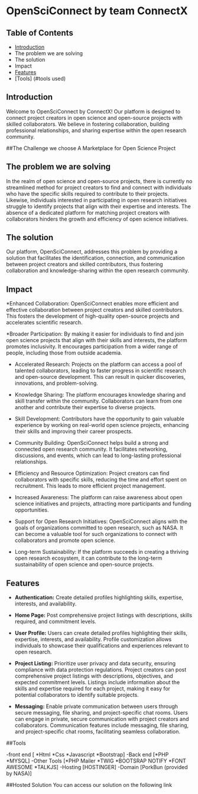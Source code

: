 # OpenSciConnect by team ConnectX

## Table of Contents

- [Introduction](#introduction)
- The problem we are solving
- The solution
- Impact
- [Features](#features)
- [Tools] (#tools used)

## Introduction

Welcome to OpenSciConnect by ConnectX! Our platform is designed to connect project creators in open science and open-source projects with skilled collaborators. 
We believe in fostering collaboration, building professional relationships, and sharing expertise within the open research community.

##The Challenge we choose
A Marketplace for Open Science Project

## The problem we are solving
In the realm of open science and open-source projects, there is currently no streamlined method for project creators to find and connect with individuals who have the specific skills required to contribute to their projects. 
Likewise, individuals interested in participating in open research initiatives struggle to identify projects that align with their expertise and interests. 
The absence of a dedicated platform for matching project creators with collaborators hinders the growth and efficiency of open science initiatives.

## The solution
Our platform, OpenSciConnect, addresses this problem by providing a solution that facilitates the identification, connection, and
communication between project creators and skilled contributors, thus fostering collaboration and knowledge-sharing within the open research community.

## Impact

*Enhanced Collaboration: OpenSciConnect enables more efficient and effective collaboration between project creators and skilled contributors. 
			 This fosters the development of high-quality open-source projects and accelerates scientific research.


*Broader Participation: By making it easier for individuals to find and join open science projects that align with their skills and interests, the platform promotes inclusivity.
			It encourages participation from a wider range of people, including those from outside academia.


* Accelerated Research: Projects on the platform can access a pool of talented collaborators, leading to faster progress in scientific research and open-source development. 
			This can result in quicker discoveries, innovations, and problem-solving.


* Knowledge Sharing: The platform encourages knowledge sharing and skill transfer within the community. 
		     Collaborators can learn from one another and contribute their expertise to diverse projects.


* Skill Development: Contributors have the opportunity to gain valuable experience by working on real-world open science projects, enhancing their skills and improving their career prospects.


* Community Building: OpenSciConnect helps build a strong and connected open research community. It facilitates networking, discussions, and events, which can lead to long-lasting professional relationships.


* Efficiency and Resource Optimization: Project creators can find collaborators with specific skills, reducing the time and effort spent on recruitment. This leads to more efficient project management.


* Increased Awareness: The platform can raise awareness about open science initiatives and projects, attracting more participants and funding opportunities.


* Support for Open Research Initiatives: OpenSciConnect aligns with the goals of organizations committed to open research, such as NASA. 
					 It can become a valuable tool for such organizations to connect with collaborators and promote open science.


* Long-term Sustainability: If the platform succeeds in creating a thriving open research ecosystem, it can contribute to the long-term sustainability of open science and open-source projects.







## Features

- **Authentication:** Create detailed profiles highlighting skills, expertise, interests, and availability.



- **Home Page:** Post comprehensive project listings with descriptions, skills required, and commitment levels.



- **User Profile:** 
	Users can create detailed profiles highlighting their skills, expertise, interests, and availability. 
	Profile customization allows individuals to showcase their qualifications and experiences relevant to open research.



- **Project Listing:** Prioritize user privacy and data security, ensuring compliance with data protection regulations.
	Project creators can post comprehensive project listings with descriptions, objectives, and expected commitment levels.
	Listings include information about the skills and expertise required for each project, making it easy for potential collaborators to identify suitable projects.



- **Messaging:**
	Enable private communication between users through secure messaging, file sharing, and project-specific chat rooms.
	Users can engage in private, secure communication with project creators and collaborators.
	Communication features include messaging, file sharing, and project-specific chat rooms, facilitating seamless collaboration.
	



##Tools

-front end [ *Html *Css *Javascript *Bootstrap]
-Back end [*PHP *MYSQL]
-Other Tools [*PHP Mailer *TWIG *BOOTSRAP NOTIFY *FONT AWESOME *TALKJS]
-Hosting [HOSTINGER]
-Domain [PorkBun (provided by NASA)]

##Hosted Solution
    You can access our solution on the following link 